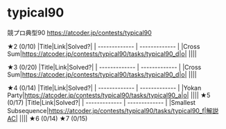 # typical90
競プロ典型90
https://atcoder.jp/contests/typical90

★2 (0/10)
|Title|Link|Solved?|
| ------------- | ------------- |
|Cross Sum|https://atcoder.jp/contests/typical90/tasks/typical90_d|o|
||||

★3 (0/20)
|Title|Link|Solved?|
| ------------- | ------------- |
|Cross Sum|https://atcoder.jp/contests/typical90/tasks/typical90_d|o|
||||

★4 (0/14)
|Title|Link|Solved?|
| ------------- | ------------- |
|Yokan Party|https://atcoder.jp/contests/typical90/tasks/typical90_a|o|
||||
★5 (0/17)
|Title|Link|Solved?|
| ------------- | ------------- |
|Smallest Subsequence|https://atcoder.jp/contests/typical90/tasks/typical90_f|解説AC|
||||
★6 (0/14)
★7 (0/15)

